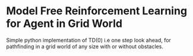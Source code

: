 # Model Free Reinforcement Learning for Agent in Grid World
Simple python implementation of TD(0) i.e one step look ahead, for pathfinding in a grid world of any size with or without obstacles.

